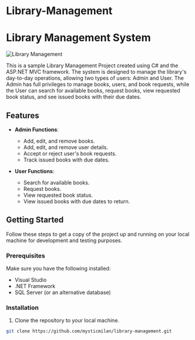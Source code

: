 # Library-Management
# Library Management System

![Library Management](library.jpg)

This is a sample Library Management Project created using C# and the ASP.NET MVC framework. The system is designed to manage the library's day-to-day operations, allowing two types of users: Admin and User. The Admin has full privileges to manage books, users, and book requests, while the User can search for available books, request books, view requested book status, and see issued books with their due dates.

## Features

- **Admin Functions**:
  - Add, edit, and remove books.
  - Add, edit, and remove user details.
  - Accept or reject user's book requests.
  - Track issued books with due dates.
  
- **User Functions**:
  - Search for available books.
  - Request books.
  - View requested book status.
  - View issued books with due dates to return.

## Getting Started

Follow these steps to get a copy of the project up and running on your local machine for development and testing purposes.

### Prerequisites

Make sure you have the following installed:

- Visual Studio
- .NET Framework
- SQL Server (or an alternative database)

### Installation

1. Clone the repository to your local machine.

```bash
git clone https://github.com/mysticmilan/library-management.git
